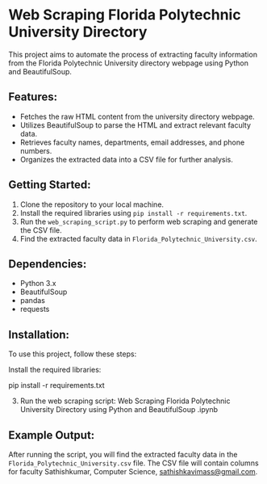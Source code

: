# Web Scraping Florida Polytechnic University Directory

This project aims to automate the process of extracting faculty information from the Florida Polytechnic University directory webpage using Python and BeautifulSoup.

## Features:
- Fetches the raw HTML content from the university directory webpage.
- Utilizes BeautifulSoup to parse the HTML and extract relevant faculty data.
- Retrieves faculty names, departments, email addresses, and phone numbers.
- Organizes the extracted data into a CSV file for further analysis.

## Getting Started:
1. Clone the repository to your local machine.
2. Install the required libraries using `pip install -r requirements.txt`.
3. Run the `web_scraping_script.py` to perform web scraping and generate the CSV file.
4. Find the extracted faculty data in `Florida_Polytechnic_University.csv`.

## Dependencies:
- Python 3.x
- BeautifulSoup
- pandas
- requests

## Installation:
To use this project, follow these steps:



 Install the required libraries:

pip install -r requirements.txt


3. Run the web scraping script:
Web Scraping Florida Polytechnic University Directory using Python and BeautifulSoup .ipynb


## Example Output:
After running the script, you will find the extracted faculty data in the `Florida_Polytechnic_University.csv` file. The CSV file will contain columns for faculty Sathishkumar, Computer Science, sathishkavimass@gmail.com.



